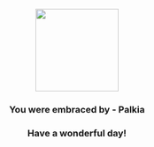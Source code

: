 <p align="center">
    <img src="https://raw.githubusercontent.com/PokeAPI/sprites/master/sprites/pokemon/484.png" width="150" height="150">
</p>
<h3 align="center">You were embraced by - <b>Palkia</b></h3>
<h3 align="center">Have a wonderful day!</h3>
